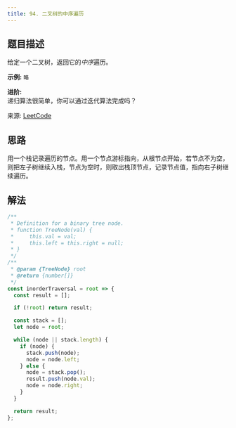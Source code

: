 ```yaml
---
title: 94. 二叉树的中序遍历
---
```


## 题目描述

给定一个二叉树，返回它的*中序*遍历。

**示例:**
`略`

**进阶:**  
递归算法很简单，你可以通过迭代算法完成吗？

来源: [LeetCode](https://leetcode-cn.com/problems/binary-tree-inorder-traversal/)

## 思路

用一个栈记录遍历的节点。用一个节点游标指向，从根节点开始，若节点不为空，则把左子树继续入栈，节点为空时，则取出栈顶节点，记录节点值，指向右子树继续遍历。

## 解法

```js
/**
 * Definition for a binary tree node.
 * function TreeNode(val) {
 *     this.val = val;
 *     this.left = this.right = null;
 * }
 */
/**
 * @param {TreeNode} root
 * @return {number[]}
 */
const inorderTraversal = root => {
  const result = [];

  if (!root) return result;

  const stack = [];
  let node = root;

  while (node || stack.length) {
    if (node) {
      stack.push(node);
      node = node.left;
    } else {
      node = stack.pop();
      result.push(node.val);
      node = node.right;
    }
  }

  return result;
};
```
